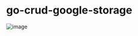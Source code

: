 # go-crud-google-storage

![image](https://user-images.githubusercontent.com/97892253/202617536-c51798d0-31a8-4b44-852e-0b6b0516a5f4.png)
